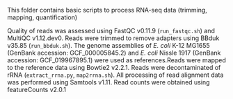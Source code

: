 This folder contains basic scripts to process RNA-seq data (trimming, mapping, quantification) 



Quality of reads was assessed using FastQC v0.11.9 (`run_fastqc.sh`) and MultiQC v1.12.dev0. Reads were trimmed to remove adapters using BBduk v35.85 (`run_bbduk.sh`). The genome assemblies of *E. coli* K-12 MG1655 (GenBank accession: GCF_000005845.2) and *E. coli* Nissle 1917 (GenBank accession: GCF_019967895.1) were used as references.Reads were mapped to the reference data using Bowtie2 v2.2.1. Reads were decontaminated of rRNA (`extract_rrna.py`, `map2rrna.sh`). All processing of read alignment data was performed using Samtools v1.11. Read counts were obtained using featureCounts v2.0.1 
